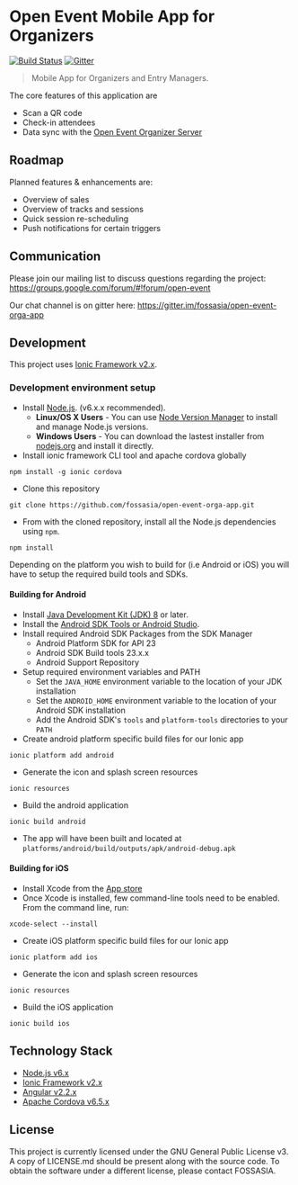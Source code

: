 #  Open Event Mobile App for Organizers

[![Build Status](https://img.shields.io/travis/fossasia/open-event-orga-app/master.svg?style=flat-square)](https://travis-ci.org/fossasia/open-event-orga-app)
[![Gitter](https://img.shields.io/badge/chat-on%20gitter-ff006f.svg?style=flat-square)](https://gitter.im/fossasia/open-event-orga-app)


> Mobile App for Organizers and Entry Managers.

The core features of this application are
- Scan a QR code
- Check-in attendees 
- Data sync with the [Open Event Organizer Server](https://github.com/fossasia/open-event-orga-server/)

## Roadmap

Planned features & enhancements are:
- Overview of sales
- Overview of tracks and sessions
- Quick session re-scheduling
- Push notifications for certain triggers

## Communication

Please join our mailing list to discuss questions regarding the project: https://groups.google.com/forum/#!forum/open-event

Our chat channel is on gitter here: https://gitter.im/fossasia/open-event-orga-app

## Development

This project uses [Ionic Framework v2.x](http://ionicframework.com/docs/v2).

### Development environment setup
- Install [Node.js](https://nodejs.org/en/). (v6.x.x recommended).
    - **Linux/OS X Users** - You can use [Node Version Manager](https://github.com/creationix/nvm) to install and manage Node.js versions.
    - **Windows Users** - You can download the lastest installer from [nodejs.org](https://nodejs.org/en/) and install it directly.
- Install ionic framework CLI tool and apache cordova globally
```
npm install -g ionic cordova
```
- Clone this repository
```
git clone https://github.com/fossasia/open-event-orga-app.git
```
- From with the cloned repository, install all the Node.js dependencies using `npm`.
```
npm install
```
Depending on the platform you wish to build for (i.e Android or iOS) you will have to setup the required build tools and SDKs. 

#### Building for Android
- Install [Java Development Kit (JDK) 8](http://www.oracle.com/technetwork/java/javase/downloads/jdk8-downloads-2133151.html) or later.
- Install the [Android SDK Tools or Android Studio](https://developer.android.com/studio/index.html#downloads).
- Install required Android SDK Packages from the SDK Manager
	- Android Platform SDK for API 23
	- Android SDK Build tools 23.x.x
	- Android Support Repository
- Setup required environment variables and PATH
	- Set the `JAVA_HOME` environment variable to the location of your JDK installation
	- Set the `ANDROID_HOME` environment variable to the location of your Android SDK installation
	- Add the Android SDK's `tools` and `platform-tools` directories to your `PATH`
- Create android platform specific build files for our Ionic app
```
ionic platform add android
```
- Generate the icon and splash screen resources
```
ionic resources
```
- Build the android application
```
ionic build android
```
- The app will have been built and located at `platforms/android/build/outputs/apk/android-debug.apk`

#### Building for iOS
- Install Xcode from the [App store](https://itunes.apple.com/us/app/xcode/id497799835?mt=12)
- Once Xcode is installed, few command-line tools need to be enabled. From the command line, run:
```
xcode-select --install
```
- Create iOS platform specific build files for our Ionic app
```
ionic platform add ios
```
- Generate the icon and splash screen resources
```
ionic resources
```
- Build the iOS application
```
ionic build ios
```

## Technology Stack

* [Node.js v6.x](https://nodejs.org/en/)
* [Ionic Framework v2.x](http://ionicframework.com/docs/v2/)
* [Angular v2.2.x](https://angular.io/)
* [Apache Cordova v6.5.x](https://cordova.apache.org/)

## License

This project is currently licensed under the GNU General Public License v3. A
copy of LICENSE.md should be present along with the source code. To obtain the
software under a different license, please contact FOSSASIA.

